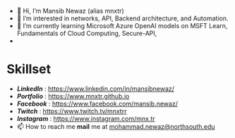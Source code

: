 - 👋 Hi, I’m Mansib Newaz (alias mnxtr) 
- 👀 I’m interested in networks, API, Backend architecture, and Automation.
- 🌱 I’m currently learning Microsoft Azure OpenAI models on MSFT Learn, Fundamentals of Cloud Computing, Secure-API, 
- 


<h1>Skillset</h1>


- **_LinkedIn_** : https://www.linkedin.com/in/mansibnewaz/ 
- **_Portfolio_** : https://www.mnxtr.github.io
- **_Facebook_**  : https://www.facebook.com/mansib.newaz/
- **_Twitch_**    : https://www.twitch.tv/mnxtrr 
- **_Instagram_** : https://www.instagram.com/mnx.tr 
- 📫 How to reach me **mail** me at mohammad.newaz@northsouth.edu

<!---
mnxtr/mnxtr is a ✨ special ✨ repository because its `README.md` (this file) appears on your GitHub profile.
You can click the Preview link to take a look at your changes.
--->
